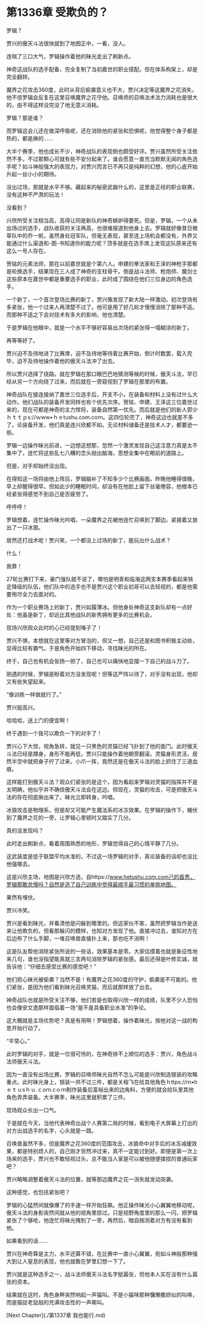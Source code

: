 # 第1336章 受欺负的？

罗辑？

贾兴的傲天斗法很快就到了地图正中，一看，没人。

连喘了三口大气，罗辑操作着他的昧光走出了刷新点。

神奇这战队的选手配备，完全复制了当初嘉世的职业搭配。但在体系构架上，却是完全翻转。

魔界之花攻击360度，此时从背后偷袭意义也不大，贾兴决定等这魔界之花消失，他不信罗辑会反复在这里召唤魔界之花守他。召唤师的召唤法术法力消耗也是很大的，由不得这样没完没了地无意义消耗。

罗辑？那是谁？

而罗辑这会儿还在做深呼吸呢，还在消除他的紧张和恐惧呢，他觉得整个身子都是热的，都是麻的……

大半个赛季，他也成长不少，神奇战队的表现倒也颇受好评。贾兴虽然所受关注依然不多，不过那颗心可就有些不安分起来了。谁会愿意一直充当默默无闻的角色选手呢？如斗神般强大的表现力，对贾兴而言已不再只是纯粹的幻想，他的心底开始升起一丝小小的期待。

没出过场，那就是水平不够。藏起来的秘密武器什么的，这里是正经的职业联赛，没有这种不严肃的玩法！

没看到？

兴欣所受关注相当高，高得让同是新队的神奇嫉妒得要死。但是，罗辑，一个从未出场过的选手，战队收获的关注再高，也很难报道到他身上去。罗辑就好像昔日微草队中的乔一帆，虽然身处冠军队，但毫无表现，甚至连上场机会都没有，外界又能通过什么渠道和-图-书知道你的能力呢？顶多就是在选手席上发现这队原来还有这么一号人存在。

贺铭的元素法师，那在以前嘉世就是个第六人。申建的拳法家和王泽的神枪手那都是轮换选手，结果现在三人成了神奇的支柱骨干。倒是战斗法师、枪炮师、魔剑士这些原本在嘉世中都是重要选手的职业，此时成了围绕在他们三位身边的角色选手。

一个新丁，一个首次登场比赛的新丁，贾兴像发现了新大陆一样激动。初次登场有多紧张，他一个过来人再清楚不过了。他可是用了好几轮才慢慢消除了那种不适。而那种不适之下会对技术有多大的影响，他也清楚。

于是罗辑在他眼中，就是一个水平不够好容易出次场的紧张得一塌糊涂的新丁。

再等等好了。

贾兴迫不及待地进了比赛席，迫不及待地等待着比赛开始，倒计时数罢，载入完毕，迫不及待地操作着他的傲天斗法冲了出去。

所以贾兴选择了绕路。就在罗辑在那口眼巴巴地猜测等候的时候，傲天斗法，早已经从另一个方向绕了过来，而后就在一旁窥视到了罗辑在那里的布置。

神奇战队在接连接纳了嘉世三位选手后，开支不小，在装备和材料上没有过什么大动作。他们战队的装备开发同样也有个优先次序。贺铭、申建、王泽这三位嘉世过来的，现在可都是神奇的主力悍将，装备自然第一优先。而后就是他们的新人郭少ｈｔｔｐs://ｗww•ｈｅtushu.com.coｍ。这四位轮完了，神奇这边也就差不多了。论装备开发，他们真是连兴欣都不如。无论材料储备还是技术人才，都要逊一些。

罗辑一边操作昧光前进，一边想这想那，忽然一个激灵发现自己这注意力真是太不集中了，连忙将这些乱七八糟的念头抛出脑海，思想全集中在眼前的道路上。

但是，对手却始终没出现。

在得知这一场将由他上阵后，罗辑脑补了不知多少个比赛画面。昨晚他睡得很晚，早上却醒得很早。但如此少的睡眠时间，却没有在他脸上留下丝毫倦容，他根本已经紧张得感觉不到自己是否疲劳了。

呼呼呼！

罗辑想着，连忙操作昧光吟唱，一朵魔界之花被他连忙召唤到了脚边。紧接着又放出了一只冰狼。

居然还打战术呢！贾兴笑，一个都没上过场的新丁，能玩出什么战术？

什么！

我靠！

27轮比赛打下来，豪门强队就不说了，哪怕是明青和临海这两支本赛季看起来铁定降级的队伍，他们队中的选手也不是贾兴这个职业初哥可以去轻视的，都是他需要用尽全力去面对的。

作为一个职业赛场上的新丁，贾兴如履薄冰。但他身处神奇这支新队却有一点好处：他虽是新丁，却远比其他战队的新秀拥有更多的比赛机会。

现场兴欣观众此时的心已经提到嗓子了！

贾兴不惧，本想就在这里等对方冒泡的，但又一想，自己还是和图书积极主动些，显得比较有霸气。于是角色开始四下移动，寻找昧光的所在。

终于，自己也有机会张扬一把了，自己也可以痛快地显摆一下自己的战斗力了。

刚遇的时候，罗辑是盼着对方没发现呢！但等这严阵以待了，对手没有出现，他却又有些失望起来。

“像训练一样做就行了。”

贾兴挺高兴。

哈哈哈，送上门的便宜啊！

终于遇到一个我可以欺负一下的对手了！

贾兴心下大惊，视角急转，就见一只黑色的灵猫已经飞扑到了他的面门。此时傲天斗法已经是蹲身，身形不能再低，贾兴只能操作着他朝旁翻滚。灵猫身形灵活，居然半空中就把身子拧了过来，小爪一挥，竟然还是在傲天斗法的脸上抓住了三道血痕。

这样能打到傲天斗法？观众们紧张的是这个，因为看起来罗辑对灵猫的指挥并不是太明确，他似乎并不确信傲天斗法会在这边。但现在，灵猫的攻击，可是把傲天斗法的存在彻底揪出来了。昧光立即转身，吟唱。

冰狼攻击是物理系，但是却又可能产生魔法系的冰冻效果。在罗辑的操作下，蜷伏到了魔界之花的一旁，让罗辑心里顿时又踏实了几分。

真的没发现吗？

此时走出刷新点，看着周围熟悉的地形，罗辑觉得自己的心情平静了几分。

这武装度是低于联盟平均水准的，不过这一场罗辑的对手，真论装备的话却也没比他强哪去。

这是兴欣主场，地图是兴欣方选，自https://www.hetushu.com.com己的首秀，罗辑那敢怠慢吗？自然是选了自己训练中觉得最顺手最习惯的单挑地图。

果然有埋伏。

贾兴冷笑。

贾兴是看到昧光，并看清他是闪躲到哪里的。但这家伙不笨，虽然把罗辑当作是送来让他欺负的，但看那躲闪的模样，也知对方发现了他。直接冲过去，谁知对方在后边布了什么手脚，一堆召唤兽直接扑上来，那也吃不消啊！

这是队友帮他消除紧张所说的一些话，效果基本是零。大家估摸着也就是象征性地来几句，谁也没指望能真就三言两句消除罗辑的紧张感。最后还得是叶修实诚，就告诉他：“仔细去感受比赛的感觉吧！”

他们担心昧光被偷袭？当然不是！有魔界之花360度的守护，偷袭是不可能的。他们紧张，是因为他们看到昧光召唤灵猫，而后就那样放了出去。

神奇战队也就是所受关注不够，他们若是也取得兴欣一样的成绩，队里不少人恐怕也会像安文逸那样面临着一场“是不是具备职业水准”的争论。

这大概就是主场优势吧？真是有用啊！罗辑想着，操作着昧光，按他对这一战的构思开始行动了。

“平常心。”

此时罗辑的对手，就是一位很可怜的，在神奇排不上顺位的选手：贾兴，角色战斗法师傲天斗法。

因为一直没有出场比赛，罗辑的召唤师昧光自然不怎么可能是兴欣制造银装的攻略重点。此时昧光身上，银装一共不过三件，都是关榕飞在给其他角色ｈttps://ｍ•hｅｔｕsｈｕ.ｃoｍ.cｏｍ制作装备后富裕出来的边角料，方便的就会给队里其他角色弄弄装备。大半赛季，昧光这里就积累了三件。

现场观众长出一口气。

于是就在今天，当他代表神奇出战个人赛第二局的时候，看到电子大屏幕上打出的对方出战选手的名字，心头就是一跳。

召唤兽虽然不多，但是魔界之花360度的范围攻击，冰狼命中对手后的冰冻减缓效果，都是特别烦人的，自己刚才贸然冲过来，真不一定能讨到好。即便是第一次上场来的选手，贾兴也不敢轻视过头，总不能当人家是可以被他随便揉捏的普通玩家吧？

贾兴略略调整着傲天斗法的位置，就等那边魔界之花一消失就发动突袭。

这种感觉，也包括紧张吧？

罗辑的心猛然间就像爆了的手速一样开始狂飙。他正操作昧光小心翼翼地移动呢，傲天斗法的身影突然间就从他的视角里掠过。只是视野角度里的那么一闪，把罗辑紧张了个够呛，他连忙将昧光掩到了一旁，再然后，暗自揣测着对方有没有看到他。

如果看到的话……

贾兴在神奇算是主力，水平还算不错，在比赛中一直小心翼翼，宛如斗神般那种强大到让人窒息的表现，他也就敢在梦里幻想一下了。

贾兴就是这种选手之一，战斗法师傲天斗法名字挺嚣张，但他本人实在没有什么嚣张的资本。

结果就在这时，角色身畔突然响起一声猫叫。不是小猫咪那种慵懒撒娇似的叫唤，而是猫捉老鼠般的充满攻击性的一声嘶叫。



[Next Chapter](./第1337章 我也能行.md)